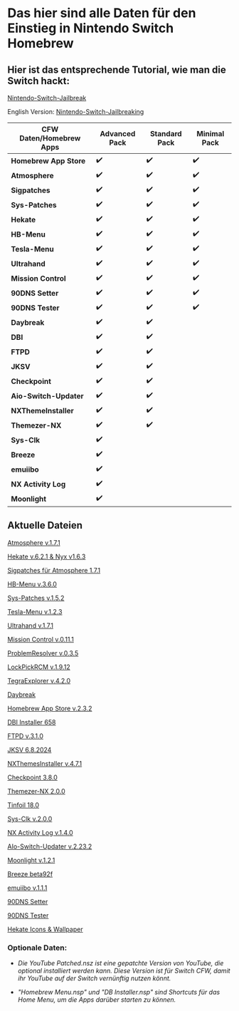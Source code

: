 # Das hier sind alle Daten für den Einstieg in Nintendo Switch Homebrew

## Hier ist das entsprechende Tutorial, wie man die Switch hackt:


[Nintendo-Switch-Jailbreak](https://github.com/Nico-Shock/Nintendo-Switch-Jailbreak)

English Version:
[Nintendo-Switch-Jailbreaking](https://github.com/Nico-Shock/Switch-Jailbreaking-Toturial)


| CFW Daten/Homebrew Apps       | Advanced Pack       | Standard Pack       | Minimal Pack        |
| ----------------------------- | ------------------- | ------------------- | ------------------- |
| **Homebrew App Store**        | ✔️                   | ✔️                   | ✔️                   |
| **Atmosphere**                | ✔️                   | ✔️                   | ✔️                   |
| **Sigpatches**                | ✔️                   | ✔️                   | ✔️                   |
| **Sys-Patches**               | ✔️                   | ✔️                   | ✔️                   |
| **Hekate**                    | ✔️                   | ✔️                   | ✔️                   |
| **HB-Menu**                   | ✔️                   | ✔️                   | ✔️                   |
| **Tesla-Menu**                | ✔️                   | ✔️                   | ✔️                   |
| **Ultrahand**                 | ✔️                   | ✔️                   | ✔️                   |
| **Mission Control**           | ✔️                   | ✔️                   | ✔️                   |
| **90DNS Setter**              | ✔️                   | ✔️                   | ✔️                   |
| **90DNS Tester**              | ✔️                   | ✔️                   | ✔️                   |
| **Daybreak**                  | ✔️                   | ✔️                   |                     |
| **DBI**                       | ✔️                   | ✔️                   |                     |
| **FTPD**                      | ✔️                   | ✔️                   |                     |
| **JKSV**                      | ✔️                   | ✔️                   |                     |
| **Checkpoint**                | ✔️                   | ✔️                   |                     |
| **Aio-Switch-Updater**        | ✔️                   | ✔️                   |                     |
| **NXThemeInstaller**          | ✔️                   | ✔️                   |                     |
| **Themezer-NX**               | ✔️                   | ✔️                   |                     |
| **Sys-Clk**                   | ✔️                   |                     |                     |
| **Breeze**                    | ✔️                   |                     |                     |
| **emuiibo**                   | ✔️                   |                     |                     |
| **NX Activity Log**           | ✔️                   |                     |                     |
| **Moonlight**                 | ✔️                   |                     |                     |


## Aktuelle Dateien

[Atmosphere v.1.7.1](https://github.com/Atmosphere-NX/Atmosphere/releases/tag/1.7.1)  

[Hekate v.6.2.1 & Nyx v1.6.3](https://github.com/CTCaer/hekate/releases/tag/v6.2.1)

[Sigpatches für Atmosphere 1.7.1](https://gbatemp.net/threads/sigpatches-for-atmosphere-hekate-fss0-fusee-package3.571543/)  

[HB-Menu v.3.6.0](https://github.com/switchbrew/nx-hbmenu/releases?page=1)

[Sys-Patches v.1.5.2](https://github.com/impeeza/sys-patch/releases/tag/v1.5.2)

[Tesla-Menu v.1.2.3](https://github.com/WerWolv/Tesla-Menu/releases/tag/v1.2.3)

[Ultrahand v.1.7.1](https://github.com/ppkantorski/Ultrahand-Overlay/releases/tag/v1.7.1)

[Mission Control v.0.11.1](https://github.com/ndeadly/MissionControl/releases/tag/v0.11.1)

[ProblemResolver v.0.3.5](https://github.com/Team-Neptune/CommonProblemResolver/releases/tag/v0.3.5)

[LockPickRCM v.1.9.12](https://github.com/Decscots/Lockpick_RCM/releases/tag/v1.9.12)

[TegraExplorer v.4.2.0](https://github.com/suchmememanyskill/TegraExplorer/releases/tag/4.2.0)

[Daybreak](https://github.com/Atmosphere-NX/Atmosphere/releases/tag/1.7.1)  

[Homebrew App Store v.2.3.2](https://github.com/fortheusers/hb-appstore/releases/tag/v2.3.2)  

[DBI Installer 658](https://github.com/rashevskyv/dbi/releases/tag/658)  

[FTPD v.3.1.0](https://github.com/mtheall/ftpd/releases/tag/v3.1.0)  

[JKSV 6.8.2024](https://github.com/J-D-K/JKSV/releases/tag/08%2F06%2F2024)  

[NXThemesInstaller v.4.7.1](https://github.com/exelix11/SwitchThemeInjector/releases/tag/v4.7.1)  

[Checkpoint 3.8.0](https://github.com/BernardoGiordano/Checkpoint/releases/tag/v3.8.0)  

[Themezer-NX 2.0.0](https://github.com/suchmememanyskill/themezer-nx/releases/tag/2.0.0)

[Tinfoil 18.0](https://tinfoil.io/Download)

[Sys-Clk v.2.0.0](https://github.com/retronx-team/sys-clk/releases/tag/2.0.0-rc)  

[NX Activity Log v.1.4.0](https://github.com/tallbl0nde/NX-Activity-Log/releases/tag/v1.4.0)  

[AIo-Switch-Updater v.2.23.2](https://github.com/HamletDuFromage/aio-switch-updater/releases/tag/2.23.2)

[Moonlight v.1.2.1](https://github.com/XITRIX/Moonlight-Switch/releases/tag/v1.2.1)

[Breeze beta92f](https://github.com/tomvita/Breeze-Beta/releases/tag/beta92f)

[emuiibo v.1.1.1](https://github.com/XorTroll/emuiibo/releases/tag/1.1.1)

[90DNS Setter](https://github.com/suchmememanyskill/switch-90dns-setter/releases)  

[90DNS Tester](https://github.com/meganukebmp/Switch_90DNS_tester/releases/)  

[Hekate Icons & Wallpaper](https://gbatemp.net/threads/hekate-custom-ini-icon-background-set.572786/)


### Optionale Daten:


- *Die YouTube Patched.nsz ist eine gepatchte Version von YouTube, die optional installiert werden kann. Diese Version ist für Switch CFW, damit ihr YouTube auf der Switch vernünftig nutzen könnt.*

- *"Homebrew Menu.nsp" und "DB Installer.nsp" sind Shortcuts für das Home Menu, um die Apps darüber starten zu können.*
